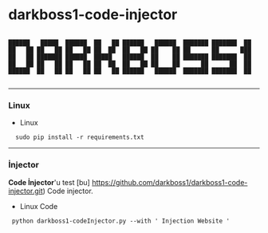 # darkboss1-code-injector
```

██████   █████  ██████  ██   ██ ██████   ██████  ███████ ███████  ██ 
██   ██ ██   ██ ██   ██ ██  ██  ██   ██ ██    ██ ██      ██      ███ 
██   ██ ███████ ██████  █████   ██████  ██    ██ ███████ ███████  ██ 
██   ██ ██   ██ ██   ██ ██  ██  ██   ██ ██    ██      ██      ██  ██ 
██████  ██   ██ ██   ██ ██   ██ ██████   ██████  ███████ ███████  ██ 
                                                                                                                                        
```
<hr>


### Linux
* Linux
```
  sudo pip install -r requirements.txt
```

<hr>

### İnjector
 **Code İnjector**'u test [bu] https://github.com/darkboss1/darkboss1-code-injector.git) Code injector.

* Linux Code 

```
 python darkboss1-codeInjector.py --with ' Injection Website '
